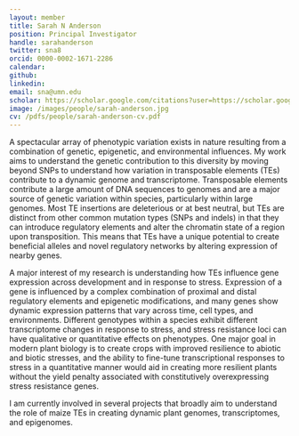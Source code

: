 ```yaml
---
layout: member
title: Sarah N Anderson
position: Principal Investigator
handle: sarahanderson
twitter: sna8
orcid: 0000-0002-1671-2286
calendar: 
github: 
linkedin:
email: sna@umn.edu
scholar: https://scholar.google.com/citations?user=https://scholar.google.com/citations?user=mlAcnHkAAAAJ&hl=en&user=f7FJ4UoAAAAJ
image: /images/people/sarah-anderson.jpg
cv: /pdfs/people/sarah-anderson-cv.pdf
---
```

A spectacular array of phenotypic variation exists in nature resulting from a combination of genetic, epigenetic, and environmental influences. My work aims to understand the genetic contribution to this diversity by moving beyond SNPs to understand how variation in transposable elements (TEs) contribute to a dynamic genome and transcriptome. Transposable elements contribute a large amount of DNA sequences to genomes and are a major source of genetic variation within species, particularly within large genomes. Most TE insertions are deleterious or at best neutral, but TEs are distinct from other common mutation types (SNPs and indels) in that they can introduce regulatory elements and alter the chromatin state of a region upon transposition. This means that TEs have a unique potential to create beneficial alleles and novel regulatory networks by altering expression of nearby genes.

A major interest of my research is understanding how TEs influence gene expression across development and in response to stress. Expression of a gene is influenced by a complex combination of proximal and distal regulatory elements and epigenetic modifications, and many genes show dynamic expression patterns that vary across time, cell types, and environments. Different genotypes within a species exhibit different transcriptome changes in response to stress, and stress resistance loci can have qualitative or quantitative effects on phenotypes. One major goal in modern plant biology is to create crops with improved resilience to abiotic and biotic stresses, and the ability to fine-tune transcriptional responses to stress in a quantitative manner would aid in creating more resilient plants without the yield penalty associated with constitutively overexpressing stress resistance genes. 

I am currently involved in several projects that broadly aim to understand the role of maize TEs in creating dynamic plant genomes, transcriptomes, and epigenomes. 
